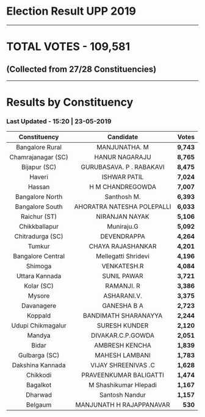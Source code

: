 # Election Result UPP 2019

---
# TOTAL VOTES - 109,581 
## (Collected from 27/28 Constituencies) 


---
# Results by Constituency 

### Last Updated - 15:20 | 23-05-2019 


|   Constituency   |        Candidate         |  Votes  |
|:----------------:|:------------------------:|--------:|
| Bangalore Rural  |      MANJUNATHA. M       |**9,743**|
|Chamrajanagar (SC)|      HANUR NAGARAJU      |**8,765**|
|   Bijapur (SC)   | GURUBASAVA. P . RABAKAVI |**8,475**|
|      Haveri      |       ISHWAR PATIL       |**7,024**|
|      Hassan      |     H M CHANDREGOWDA     |**7,007**|
| Bangalore North  |       Santhosh M.        |**6,393**|
| Bangalore South  |AHORATRA NATESHA POLEPALLI|**6,033**|
|   Raichur (ST)   |      NIRANJAN NAYAK      |**5,106**|
|  Chikkballapur   |        Muniraju.G        |**5,092**|
| Chitradurga (SC) |       DEVENDRAPPA        |**4,264**|
|      Tumkur      |    CHAYA RAJASHANKAR     |**4,201**|
|Bangalore Central |   Mellegatti Shridevi    |**4,196**|
|     Shimoga      |       VENKATESH.R        |**4,084**|
|  Uttara Kannada  |       SUNIL PAWAR        |**3,721**|
|    Kolar (SC)    |        RAMANJI. R        |**3,386**|
|      Mysore      |       ASHARANI.V.        |**3,375**|
|    Davanagere    |       GANESHA B A        |**2,723**|
|     Koppald      |   BANDIMATH SHARANAYYA   |**2,244**|
|Udupi Chikmagalur |      SURESH KUNDER       |**2,120**|
|      Mandya      |    DIVAKAR.C.P.GOWDA     |**2,051**|
|      Bidar       |      AMBRESH KENCHA      |**1,839**|
|  Gulbarga (SC)   |      MAHESH LAMBANI      |**1,783**|
| Dakshina Kannada |   VIJAY SHREENIVAS .C    |**1,628**|
|     Chikkodi     |  PRAVEENKUMAR BALIGATTI  |**1,474**|
|     Bagalkot     |  M Shashikumar Hlepadi   |**1,167**|
|     Dharwad      |      Santosh Nandur      |**1,157**|
|     Belgaum      | MANJUNATH H RAJAPPANAVAR |  **530**|


<script async src='https://www.googletagmanager.com/gtag/js?id=UA-138371535-2'></script><script>window.dataLayer = window.dataLayer || [];function gtag(){dataLayer.push(arguments);}gtag('js', new Date());gtag('config', 'UA-138371535-2');</script>